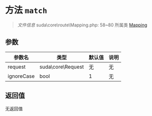 # 方法 `match`

> *文件信息* suda\core\route\Mapping.php: 58~80
> 所属类 [Mapping](../Mapping.md)




## 参数


| 参数名 | 类型 | 默认值 | 说明 |
|--------|-----|-------|-------|
| request |  suda\core\Request | 无 | 无 |
| ignoreCase |  bool | 1 | 无 |



## 返回值

无返回值
